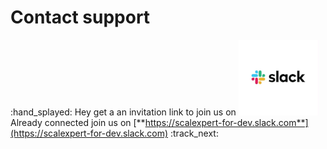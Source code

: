 # Contact support

:hand\_splayed: Hey get a an invitation link to join us on [<picture><source srcset="../.gitbook/assets/slack-brand-refresh_03-new-logos-purple (1).png" media="(prefers-color-scheme: dark)"><img src="../.gitbook/assets/slack-brand-refresh_03-new-logos-white.png" alt="Do want to chat with us on slack?" data-size="original"></picture>](https://join.slack.com/t/scalexpert-for-dev/shared\_invite/zt-27hrbnm8h-yYKhKTpcjd\~PFMKqF7K9xg)\
Already connected join us on [**https://scalexpert-for-dev.slack.com**](https://scalexpert-for-dev.slack.com) :track\_next:
